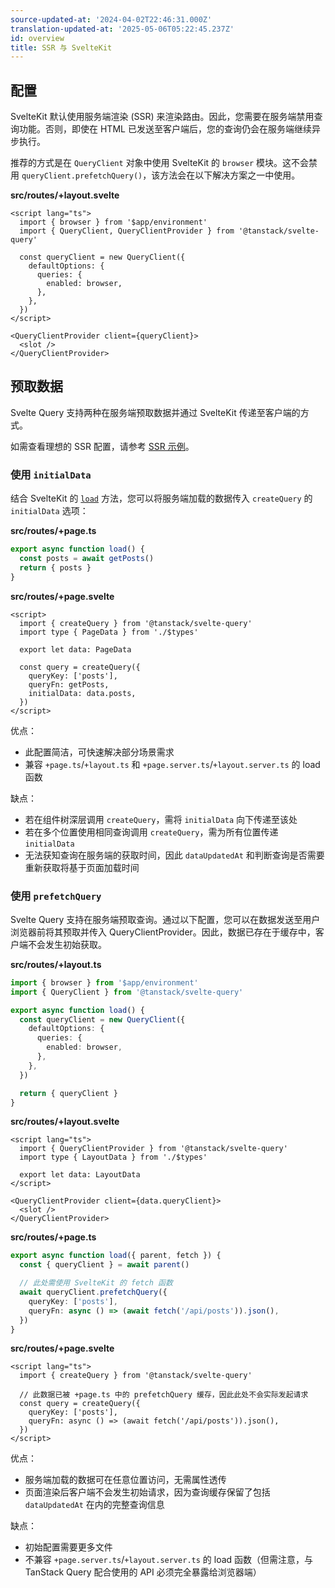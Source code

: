```yaml
---
source-updated-at: '2024-04-02T22:46:31.000Z'
translation-updated-at: '2025-05-06T05:22:45.237Z'
id: overview
title: SSR 与 SvelteKit
---
```

## 配置

SvelteKit 默认使用服务端渲染 (SSR) 来渲染路由。因此，您需要在服务端禁用查询功能。否则，即使在 HTML 已发送至客户端后，您的查询仍会在服务端继续异步执行。

推荐的方式是在 `QueryClient` 对象中使用 SvelteKit 的 `browser` 模块。这不会禁用 `queryClient.prefetchQuery()`，该方法会在以下解决方案之一中使用。

**src/routes/+layout.svelte**

```svelte
<script lang="ts">
  import { browser } from '$app/environment'
  import { QueryClient, QueryClientProvider } from '@tanstack/svelte-query'

  const queryClient = new QueryClient({
    defaultOptions: {
      queries: {
        enabled: browser,
      },
    },
  })
</script>

<QueryClientProvider client={queryClient}>
  <slot />
</QueryClientProvider>
```

## 预取数据

Svelte Query 支持两种在服务端预取数据并通过 SvelteKit 传递至客户端的方式。

如需查看理想的 SSR 配置，请参考 [SSR 示例](../examples/ssr)。

### 使用 `initialData`

结合 SvelteKit 的 [`load`](https://kit.svelte.dev/docs/load) 方法，您可以将服务端加载的数据传入 `createQuery` 的 `initialData` 选项：

**src/routes/+page.ts**

```ts
export async function load() {
  const posts = await getPosts()
  return { posts }
}
```

**src/routes/+page.svelte**

```svelte
<script>
  import { createQuery } from '@tanstack/svelte-query'
  import type { PageData } from './$types'

  export let data: PageData

  const query = createQuery({
    queryKey: ['posts'],
    queryFn: getPosts,
    initialData: data.posts,
  })
</script>
```

优点：

- 此配置简洁，可快速解决部分场景需求
- 兼容 `+page.ts`/`+layout.ts` 和 `+page.server.ts`/`+layout.server.ts` 的 load 函数

缺点：

- 若在组件树深层调用 `createQuery`，需将 `initialData` 向下传递至该处
- 若在多个位置使用相同查询调用 `createQuery`，需为所有位置传递 `initialData`
- 无法获知查询在服务端的获取时间，因此 `dataUpdatedAt` 和判断查询是否需要重新获取将基于页面加载时间

### 使用 `prefetchQuery`

Svelte Query 支持在服务端预取查询。通过以下配置，您可以在数据发送至用户浏览器前将其预取并传入 QueryClientProvider。因此，数据已存在于缓存中，客户端不会发生初始获取。

**src/routes/+layout.ts**

```ts
import { browser } from '$app/environment'
import { QueryClient } from '@tanstack/svelte-query'

export async function load() {
  const queryClient = new QueryClient({
    defaultOptions: {
      queries: {
        enabled: browser,
      },
    },
  })

  return { queryClient }
}
```

**src/routes/+layout.svelte**

```svelte
<script lang="ts">
  import { QueryClientProvider } from '@tanstack/svelte-query'
  import type { LayoutData } from './$types'

  export let data: LayoutData
</script>

<QueryClientProvider client={data.queryClient}>
  <slot />
</QueryClientProvider>
```

**src/routes/+page.ts**

```ts
export async function load({ parent, fetch }) {
  const { queryClient } = await parent()

  // 此处需使用 SvelteKit 的 fetch 函数
  await queryClient.prefetchQuery({
    queryKey: ['posts'],
    queryFn: async () => (await fetch('/api/posts')).json(),
  })
}
```

**src/routes/+page.svelte**

```svelte
<script lang="ts">
  import { createQuery } from '@tanstack/svelte-query'

  // 此数据已被 +page.ts 中的 prefetchQuery 缓存，因此此处不会实际发起请求
  const query = createQuery({
    queryKey: ['posts'],
    queryFn: async () => (await fetch('/api/posts')).json(),
  })
</script>
```

优点：

- 服务端加载的数据可在任意位置访问，无需属性透传
- 页面渲染后客户端不会发生初始请求，因为查询缓存保留了包括 `dataUpdatedAt` 在内的完整查询信息

缺点：

- 初始配置需要更多文件
- 不兼容 `+page.server.ts`/`+layout.server.ts` 的 load 函数（但需注意，与 TanStack Query 配合使用的 API 必须完全暴露给浏览器端）
